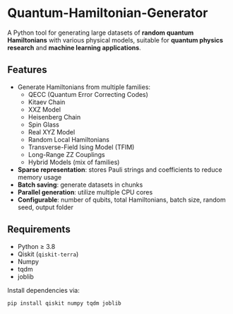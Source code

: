 # Quantum-Hamiltonian-Generator

A Python tool for generating large datasets of **random quantum Hamiltonians** with various physical models, suitable for **quantum physics research** and **machine learning applications**.

## Features

- Generate Hamiltonians from multiple families:
  - QECC (Quantum Error Correcting Codes)  
  - Kitaev Chain  
  - XXZ Model  
  - Heisenberg Chain  
  - Spin Glass  
  - Real XYZ Model  
  - Random Local Hamiltonians  
  - Transverse-Field Ising Model (TFIM)  
  - Long-Range ZZ Couplings  
  - Hybrid Models (mix of families)
- **Sparse representation**: stores Pauli strings and coefficients to reduce memory usage  
- **Batch saving**: generate datasets in chunks  
- **Parallel generation**: utilize multiple CPU cores  
- **Configurable**: number of qubits, total Hamiltonians, batch size, random seed, output folder  

## Requirements

- Python ≥ 3.8  
- Qiskit (`qiskit-terra`)  
- Numpy  
- tqdm  
- joblib  

Install dependencies via:

```bash
pip install qiskit numpy tqdm joblib
